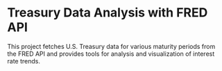  # Treasury Data Analysis with FRED API
 
 This project fetches U.S. Treasury data for various maturity periods  from the FRED API and provides tools for analysis and visualization of interest rate trends.
